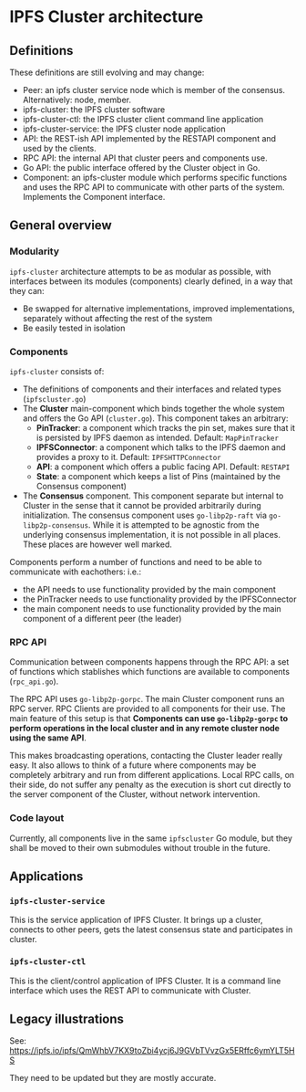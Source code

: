 # IPFS Cluster architecture

## Definitions

These definitions are still evolving and may change:

  * Peer: an ipfs cluster service node which is member of the consensus. Alternatively: node, member.
  * ipfs-cluster: the IPFS cluster software
  * ipfs-cluster-ctl: the IPFS cluster client command line application
  * ipfs-cluster-service: the IPFS cluster node application
  * API: the REST-ish API implemented by the RESTAPI component and used by the clients.
  * RPC API: the internal API that cluster peers and components use.
  * Go API: the public interface offered by the Cluster object in Go.
  * Component: an ipfs-cluster module which performs specific functions and uses the RPC API to communicate with other parts of the system. Implements the Component interface.

## General overview

### Modularity

`ipfs-cluster` architecture attempts to be as modular as possible, with interfaces between its modules (components) clearly defined, in a way that they can:

  * Be swapped for alternative implementations, improved implementations, separately without affecting the rest of the system
  * Be easily tested in isolation

### Components

`ipfs-cluster` consists of:

  * The definitions of components and their interfaces and related types (`ipfscluster.go`)
  * The **Cluster** main-component which binds together the whole system and offers the Go API (`cluster.go`). This component takes an arbitrary:
    * **PinTracker**: a component which tracks the pin set, makes sure that it is persisted by IPFS daemon as intended. Default: `MapPinTracker`
    * **IPFSConnector**: a component which talks to the IPFS daemon and provides a proxy to it. Default: `IPFSHTTPConnector`
    * **API**: a component which offers a public facing API. Default: `RESTAPI`
    * **State**: a component which keeps a list of Pins (maintained by the Consensus component)
  * The **Consensus** component. This component separate but internal to Cluster in the sense that it cannot be provided arbitrarily during initialization. The consensus component uses `go-libp2p-raft` via `go-libp2p-consensus`. While it is attempted to be agnostic from the underlying consensus implementation, it is not possible in all places. These places are however well marked.

Components perform a number of functions and need to be able to communicate with eachothers: i.e.:

  * the API needs to use functionality provided by the main component
  * the PinTracker needs to use functionality provided by the IPFSConnector
  * the main component needs to use functionality provided by the main component of a different peer (the leader)

### RPC API

Communication between components happens through the RPC API: a set of functions which stablishes which functions are available to components (`rpc_api.go`).

The RPC API uses `go-libp2p-gorpc`. The main Cluster component runs an RPC server. RPC Clients are provided to all components for their use. The main feature of this setup is that **Components can use `go-libp2p-gorpc` to perform operations in the local cluster and in any remote cluster node using the same API**.

This makes broadcasting operations, contacting the Cluster leader really easy. It also allows to think of a future where components may be completely arbitrary and run from different applications. Local RPC calls, on their side, do not suffer any penalty as the execution is short cut directly to the server component of the Cluster, without network intervention.

### Code layout

Currently, all components live in the same `ipfscluster` Go module, but they shall be moved to their own submodules without trouble in the future.

## Applications

### `ipfs-cluster-service`

This is the service application of IPFS Cluster. It brings up a cluster, connects to other peers, gets the latest consensus state and participates in cluster.

### `ipfs-cluster-ctl`

This is the client/control application of IPFS Cluster. It is a command line interface which uses the REST API to communicate with Cluster.

## Legacy illustrations

See: https://ipfs.io/ipfs/QmWhbV7KX9toZbi4ycj6J9GVbTVvzGx5ERffc6ymYLT5HS

They need to be updated but they are mostly accurate.

